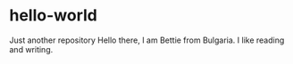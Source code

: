 # hello-world
Just another repository
Hello there, I am Bettie from Bulgaria. I like reading and writing.
